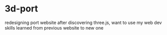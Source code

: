 # 3d-port
 redesigning port website after discovering three.js, want to use my web dev skills learned from previous website to new one
